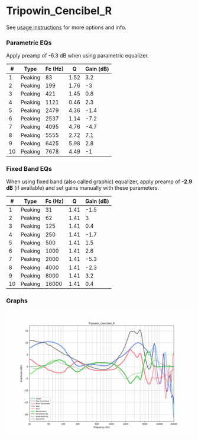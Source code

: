 # Tripowin_Cencibel_R
See [usage instructions](https://github.com/jaakkopasanen/AutoEq#usage) for more options and info.

### Parametric EQs
Apply preamp of -6.3 dB when using parametric equalizer.

|   # | Type    |   Fc (Hz) |    Q |   Gain (dB) |
|-----|---------|-----------|------|-------------|
|   1 | Peaking |        83 | 1.52 |         3.2 |
|   2 | Peaking |       199 | 1.76 |        -3   |
|   3 | Peaking |       421 | 1.45 |         0.8 |
|   4 | Peaking |      1121 | 0.46 |         2.3 |
|   5 | Peaking |      2479 | 4.36 |        -1.4 |
|   6 | Peaking |      2537 | 1.14 |        -7.2 |
|   7 | Peaking |      4095 | 4.76 |        -4.7 |
|   8 | Peaking |      5555 | 2.72 |         7.1 |
|   9 | Peaking |      6425 | 5.98 |         2.8 |
|  10 | Peaking |      7678 | 4.49 |        -1   |

### Fixed Band EQs
When using fixed band (also called graphic) equalizer, apply preamp of **-2.9 dB** (if available) and set gains manually with these parameters.

|   # | Type    |   Fc (Hz) |    Q |   Gain (dB) |
|-----|---------|-----------|------|-------------|
|   1 | Peaking |        31 | 1.41 |        -1.5 |
|   2 | Peaking |        62 | 1.41 |         3   |
|   3 | Peaking |       125 | 1.41 |         0.4 |
|   4 | Peaking |       250 | 1.41 |        -1.7 |
|   5 | Peaking |       500 | 1.41 |         1.5 |
|   6 | Peaking |      1000 | 1.41 |         2.6 |
|   7 | Peaking |      2000 | 1.41 |        -5.3 |
|   8 | Peaking |      4000 | 1.41 |        -2.3 |
|   9 | Peaking |      8000 | 1.41 |         3.2 |
|  10 | Peaking |     16000 | 1.41 |         0.4 |

### Graphs
![](./Tripowin_Cencibel_R.png)
